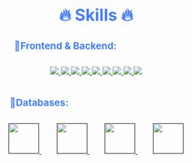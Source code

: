 <div style=" font-size: medium; color: #447ff7" align=center>

# 🔥 Skills 🔥

### 🔹Frontend & Backend:ㅤㅤㅤㅤㅤㅤㅤ

<p style="padding:10px;">
    <a href="" target="_blank"> <img src="https://img.icons8.com/?size=48&id=108784&format=png"/> </a>
    <a href="" target="_blank"> <img src="https://img.icons8.com/?size=48&id=uJM6fQYqDaZK&format=png"/> </a>
    <a href="" target="_blank"> <img src="https://img.icons8.com/?size=48&id=123603&format=png"/> </a>
    <a href="" target="_blank"> <img src="https://img.icons8.com/?size=48&id=jD-fJzVguBmw&format=png"/> </a>
    <a href="" target="_blank"> <img src="https://img.icons8.com/?size=48&id=yUdJlcKanVbh&format=png"/> </a>
    <a href="" target="_blank"> <img src="https://img.icons8.com/?size=48&id=54087&format=png"/> </a>
    <a href="" target="_blank"> <img src="https://img.icons8.com/?size=48&id=H1KbyT4SuFDe&format=png"/> </a>
    <a href="" target="_blank"> <img src="https://img.icons8.com/?size=48&id=PZQVBAxaueDJ&format=png"/> </a>
    <a href="https://www.go.dev/" target="_blank"> <img src="https://img.icons8.com/color/48/000000/golang.png"/> </a>
</p>

### 🔹Databases:ㅤㅤㅤㅤㅤㅤㅤㅤㅤㅤㅤㅤㅤ

<p style="padding:10px;"> 
    <a style="padding:15px;" href="" target="_blank"> <img src="https://img.icons8.com/fluent/50/000000/mysql-logo.png" height=60 width=60/> </a>
    <a style="padding:15px;" href="" target="_blank"> <img src="https://img.icons8.com/?size=48&id=38561&format=png" height=60 width=60 /> </a>
    <a style="padding:15px;" href="" target="_blank"> <img src="https://img.icons8.com/?size=80&id=ROMfFZ1tMhpk&format=png" height=60 width=60 /> </a>
    <a style="padding:15px;" href="" target="_blank"> <img src="https://img.icons8.com/color/452/mongodb.png" height=60 width=60 /> </a>
</p>

</div>
<br/>
<br/>
